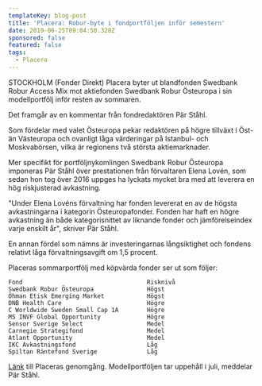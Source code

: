 ```yaml
---
templateKey: blog-post
title: 'Placera: Robur-byte i fondportföljen inför semestern'
date: 2019-06-25T09:04:50.328Z
sponsored: false
featured: false
tags:
  - Placera
---
```

STOCKHOLM (Fonder Direkt) Placera byter ut blandfonden Swedbank Robur Access Mix mot aktiefonden Swedbank Robur Östeuropa i sin modellportfölj inför resten av sommaren.

Det framgår av en kommentar från fondredaktören Pär Ståhl.

Som fördelar med valet Östeuropa pekar redaktören på högre tillväxt i Öst- än Västeuropa och ovanligt låga värderingar på Istanbul- och Moskvabörsen, vilka är regionens två största aktiemarknader.

Mer specifikt för portföljnykomlingen Swedbank Robur Östeuropa imponeras Pär Ståhl över prestationen från förvaltaren Elena Lovén, som sedan hon tog över 2016 uppges ha lyckats mycket bra med att leverera en hög riskjusterad avkastning.

"Under Elena Lovéns förvaltning har fonden levererat en av de högsta avkastningarna i kategorin Östeuropafonder. Fonden har haft en högre avkastning än både kategorisnittet av liknande fonder och jämförelseindex varje enskilt år", skriver Pär Ståhl.

En annan fördel som nämns är investeringarnas långsiktighet och fondens relativt låga förvaltningsavgift om 1,5 procent.

Placeras sommarportfölj med köpvärda fonder ser ut som följer:

```
Fond                                   Risknivå                
Swedbank Robur Östeuropa               Högst                   
Öhman Etisk Emerging Market            Högst                   
DNB Health Care                        Högre                   
C Worldwide Sweden Small Cap 1A        Högre                   
MS INVF Global Opportunity             Högre                   
Sensor Sverige Select                  Medel                   
Carnegie Strategifond                  Medel                   
Atlant Opportunity                     Medel                   
IKC Avkastningsfond                    Låg                     
Spiltan Räntefond Sverige              Låg                     
```

[Länk](https://www.avanza.se/placera/redaktionellt/2019/06/25/kopvarda-fonder-i-sommar.html) till Placeras genomgång. Modellportföljen tar uppehåll i juli, meddelar Pär Ståhl.
